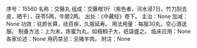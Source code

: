序号：15560
名称：交藤丸
组成：交藤根1斤（紫色者，河水浸7日，竹刀刮去皮，晒干），茯苓5两，牛膝2两。
出处：《中藏经》卷下。
主治：None
加减：None
功效：驻颜长算，祛百疾，久服延寿。
用法用量：每服30丸，空心酒送服。
制备方法：上为末，炼蜜为丸，如梧桐子大，纸袋盛之。
临床应用：None
各家论述：None
用药禁忌：忌猪羊肉。
附注：None
